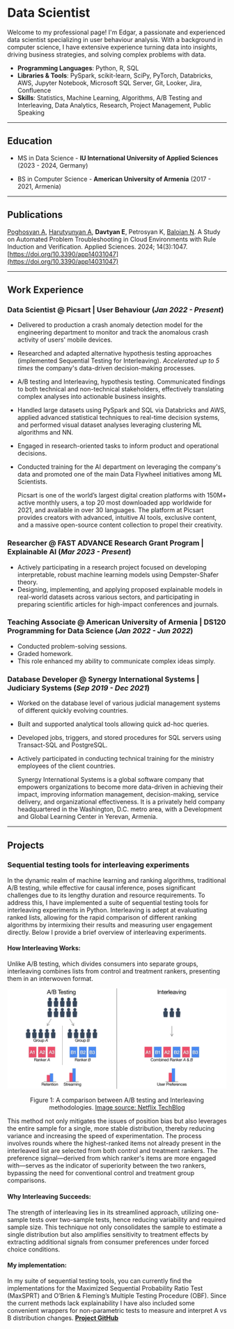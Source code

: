 # Data Scientist

Welcome to my professional page! I'm Edgar, a passionate and experienced data scientist specializing in user behaviour analysis. With a background in computer science, I have extensive experience turning data into insights, driving business strategies, and solving complex problems with data.

- **Programming Languages**: Python, R, SQL
- **Libraries & Tools**: PySpark, scikit-learn, SciPy, PyTorch, Databricks, AWS, Jupyter Notebook, Microsoft SQL Server, Git, Looker, Jira, Confluence
- **Skills**: Statistics, Machine Learning, Algorithms, A/B Testing and Interleaving, Data Analytics, Research, Project Management, Public Speaking

---

## **Education**
- MS in Data Science - **IU International University of Applied Sciences** (2023 - 2024, Germany)

- BS in Computer Science - **American University of Armenia** (2017 - 2021, Armenia)

---

## **Publications**
[Poghosyan A](https://scholar.google.cl/citations?user=A0He6ugAAAAJ&hl=en),
[Harutyunyan A](https://scholar.google.cl/citations?hl=en&user=G8fSsPYAAAAJ),
**Davtyan E**, Petrosyan K, [Baloian N](https://scholar.google.cl/citations?hl=en&user=LYlzMIIAAAAJ).
A Study on Automated Problem Troubleshooting in Cloud Environments with Rule Induction and
Verification. Applied Sciences. 2024; 14(3):1047. [https://doi.org/10.3390/app14031047](https://doi.org/10.3390/app14031047)

---

## **Work Experience**

### Data Scientist @ Picsart | User Behaviour (_Jan 2022 - Present_)
- Delivered to production a crash anomaly detection model for the engineering
department to monitor and track the anomalous crash activity of users' mobile
devices.
- Researched and adapted alternative hypothesis testing approaches (implemented Sequential Testing for Interleaving).
_Accelerated up to 5 times_ the company's data-driven decision-making processes.
- A/B testing and Interleaving, hypothesis testing. Communicated findings to both technical and non-technical
stakeholders, effectively translating complex analyses into actionable business insights.
- Handled large datasets using PySpark and SQL via Databricks and AWS, applied
advanced statistical techniques to real-time decision systems, and performed visual
dataset analyses leveraging clustering ML algorithms and NN.
- Engaged in research-oriented tasks to inform product and operational decisions.
- Conducted training for the AI department on leveraging the company's data and
promoted one of the main Data Flywheel initiatives among ML Scientists.


  Picsart is one of the world’s largest digital creation platforms with 150M+ active monthly users, a top 20 most downloaded app worldwide for 2021, and available in over 30 languages. The platform at Picsart provides creators with advanced, intuitive AI tools, exclusive content, and a massive open-source content collection to propel their creativity.

### Researcher @ FAST ADVANCE Research Grant Program | Explainable AI (_Mar 2023 - Present_)
- Actively participating in a research project focused on developing interpretable,
robust machine learning models using Dempster-Shafer theory.
- Designing, implementing, and applying proposed explainable models in real-world datasets across
various sectors, and participating in preparing scientific articles for high-impact conferences and journals.

### Teaching Associate @ American University of Armenia | DS120 Programming for Data Science (_Jan 2022 - Jun 2022_)
- Conducted problem-solving sessions.
- Graded homework.
- This role enhanced my ability to communicate complex ideas simply.

### Database Developer @ Synergy International Systems | Judiciary Systems (_Sep 2019 - Dec 2021_)
- Worked on the database level of various judicial management systems of different
quickly evolving countries.
- Built and supported analytical tools allowing quick ad-hoc queries.
- Developed jobs, triggers, and stored procedures for SQL servers using Transact-SQL and PostgreSQL.
- Actively participated in conducting technical training for the ministry employees of
the client countries.

  Synergy International Systems is a global software company that empowers organizations to become more data-driven in achieving their impact, improving information management, decision-making, service delivery, and organizational effectiveness. It is a privately held company headquartered in the Washington, D.C. metro area, with a Development and Global Learning Center in Yerevan, Armenia.

---

## **Projects**

### Sequential testing tools for interleaving experiments

In the dynamic realm of machine learning and ranking algorithms, traditional A/B testing, while effective for causal inference, poses significant challenges due to its lengthy duration and resource requirements.
To address this, I have implemented a suite of sequential testing tools for interleaving experiments in Python. Interleaving is adept at evaluating ranked lists, allowing for the rapid comparison of different ranking algorithms by intermixing their results and measuring user engagement directly. Below I provide a brief overview of interleaving experiments.

#### How Interleaving Works:

Unlike A/B testing, which divides consumers into separate groups, interleaving combines lists from control and treatment rankers, presenting them in an interwoven format.  

![Caption: A comparison between A/B testing and Interleaving methodologies](assets/img/ab_vs_interleaving.png)
<figcaption align="center">Figure 1: A comparison between A/B testing and Interleaving methodologies. <a href="https://netflixtechblog.com/interleaving-in-online-experiments-at-netflix-a04ee392ec55">Image source: Netflix TechBlog</a></figcaption>  

This method not only mitigates the issues of position bias but also leverages the entire sample for a single, more stable distribution, thereby reducing variance and increasing the speed of experimentation.
The process involves rounds where the highest-ranked items not already present in the interleaved list are selected from both control and treatment rankers. The preference signal—derived from which ranker's items are more engaged with—serves as the indicator of superiority between the two rankers, bypassing the need for conventional control and treatment group comparisons.

#### Why Interleaving Succeeds:

The strength of interleaving lies in its streamlined approach, utilizing one-sample tests over two-sample tests, hence reducing variability and required sample size. This technique not only consolidates the sample to estimate a single distribution but also amplifies sensitivity to treatment effects by extracting additional signals from consumer preferences under forced choice conditions.

#### My implementation:
In my suite of sequential testing tools, you can currently find the implementations for the Maximized Sequential Probability Ratio Test (MaxSPRT) and O’Brien & Fleming’s Multiple Testing Procedure (OBF). Since the current methods lack explainability I have also included some convenient wrappers for non-parametric tests to measure and interpret A vs B distribution changes.
**[Project GitHub](https://github.com/EDavtyan/STIE)**
